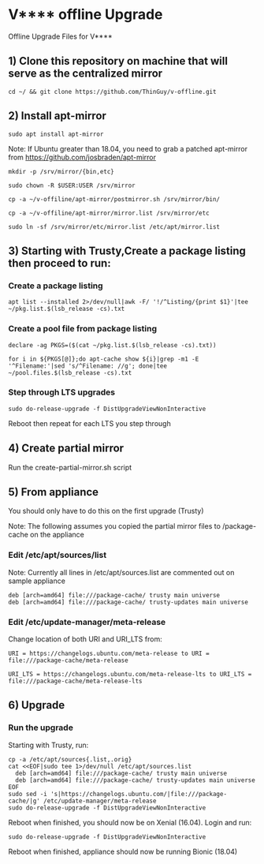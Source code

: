 
# V**** offline Upgrade 
Offline Upgrade Files for V****

## 1) Clone this repository on machine that will serve as the centralized mirror
```
cd ~/ && git clone https://github.com/ThinGuy/v-offline.git
```

## 2) Install apt-mirror
```
sudo apt install apt-mirror
```

Note: If Ubuntu greater than 18.04, you need to grab a patched apt-mirror from https://github.com/josbraden/apt-mirror

```
mkdir -p /srv/mirror/{bin,etc}
```

```
sudo chown -R $USER:USER /srv/mirror
```

```
cp -a ~/v-offiline/apt-mirror/postmirror.sh /srv/mirror/bin/
```

```
cp -a ~/v-offiline/apt-mirror/mirror.list /srv/mirror/etc
```

```
sudo ln -sf /srv/mirror/etc/mirror.list /etc/apt/mirror.list
```

## 3) Starting with Trusty,Create a package listing then proceed to run:

### Create a package listing
```
apt list --installed 2>/dev/null|awk -F/ '!/^Listing/{print $1}'|tee ~/pkg.list.$(lsb_release -cs).txt
```
### Create a pool file from package listing
```
declare -ag PKGS=($(cat ~/pkg.list.$(lsb_release -cs).txt))
```

```
for i in ${PKGS[@]};do apt-cache show ${i}|grep -m1 -E '^Filename:'|sed 's/^Filename: //g'; done|tee ~/pool.files.$(lsb_release -cs).txt
```

### Step through LTS upgrades
```
sudo do-release-upgrade -f DistUpgradeViewNonInteractive
```

Reboot then repeat for each LTS you step through

## 4) Create partial mirror
Run the create-partial-mirror.sh script
  
## 5) From appliance
You should only have to do this on the first upgrade (Trusty)

Note: The following assumes you copied the partial mirror files to /package-cache on the appliance

### Edit /etc/apt/sources/list

Note: Currently all lines in /etc/apt/sources.list are commented out on sample appliance

```
deb [arch=amd64] file:///package-cache/ trusty main universe
deb [arch=amd64] file:///package-cache/ trusty-updates main universe
```

### Edit /etc/update-manager/meta-release

Change location of both URI and URI_LTS from:

```
URI = https://changelogs.ubuntu.com/meta-release to URI = file:///package-cache/meta-release

URI_LTS = https://changelogs.ubuntu.com/meta-release-lts to URI_LTS = file:///package-cache/meta-release-lts
```
## 6) Upgrade

### Run the upgrade
Starting with Trusty, run:

```
cp -a /etc/apt/sources{.list,.orig}
cat <<EOF|sudo tee 1>/dev/null /etc/apt/sources.list
  deb [arch=amd64] file:///package-cache/ trusty main universe
  deb [arch=amd64] file:///package-cache/ trusty-updates main universe
EOF
sudo sed -i 's|https://changelogs.ubuntu.com/|file:///package-cache/|g' /etc/update-manager/meta-release
sudo do-release-upgrade -f DistUpgradeViewNonInteractive 
```

Reboot when finished, you should now be on Xenial (16.04).  Login and run:

```
sudo do-release-upgrade -f DistUpgradeViewNonInteractive
```

Reboot when finished, appliance should now be running Bionic (18.04)
